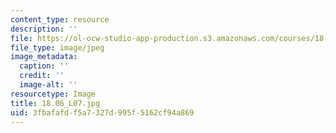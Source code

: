 ```yaml
---
content_type: resource
description: ''
file: https://ol-ocw-studio-app-production.s3.amazonaws.com/courses/18-06-linear-algebra-spring-2010/3fbafafdf5a7327d995f5162cf94a869_18.06_L07.jpg
file_type: image/jpeg
image_metadata:
  caption: ''
  credit: ''
  image-alt: ''
resourcetype: Image
title: 18.06_L07.jpg
uid: 3fbafafd-f5a7-327d-995f-5162cf94a869
---
```

